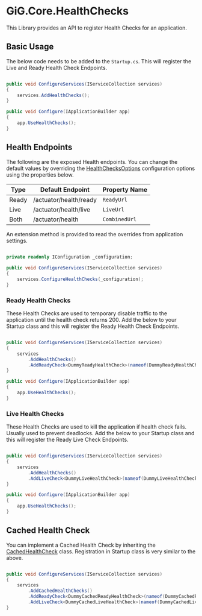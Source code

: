 # GiG.Core.HealthChecks

This Library provides an API to register Health Checks for an application.


## Basic Usage

The below code needs to be added to the `Startup.cs`. This will register the Live and Ready Health Check Endpoints.

```csharp

public void ConfigureServices(IServiceCollection services)
{
    services.AddHealthChecks();
}

public void Configure(IApplicationBuilder app)
{
    app.UseHealthChecks();
}

```

## Health Endpoints

The following are the exposed Health endpoints.  You can change the default values by overriding the [HealthChecksOptions](../src/GiG.Core.HealthChecks.Abstractions/HealthChecksOptions.cs) configuration options using the properties below.

| Type  | Default Endpoint       | Property Name |
|-------|------------------------|---------------|
| Ready | /actuator/health/ready | `ReadyUrl`    |
| Live  | /actuator/health/live  | `LiveUrl`     |
| Both  | /actuator/health       | `CombinedUrl` |

An extension method is provided to read the overrides from application settings.

```csharp

private readonly IConfiguration _configuration;
	
public void ConfigureServices(IServiceCollection services)
{
    services.ConfigureHealthChecks(_configuration);
}

```

### Ready Health Checks

These Health Checks are used to temporary disable traffic to the application until the health check returns 200. Add the below to your Startup class and this will register the Ready Health Check Endpoints.

```csharp

public void ConfigureServices(IServiceCollection services)
{
    services
        .AddHealthChecks()
        .AddReadyCheck<DummyReadyHealthCheck>(nameof(DummyReadyHealthCheck));
}

public void Configure(IApplicationBuilder app)
{
    app.UseHealthChecks();
}

```

### Live Health Checks

These Health Checks are used to kill the application if health check fails.  Usually used to prevent deadlocks.  Add the below to your Startup class and this will register the Ready Live Check Endpoints.

```csharp

public void ConfigureServices(IServiceCollection services)
{
    services
	    .AddHealthChecks()
	    .AddLiveCheck<DummyLiveHealthCheck>(nameof(DummyLiveHealthCheck));
}

public void Configure(IApplicationBuilder app)
{
    app.UseHealthChecks();
}

```

## Cached Health Check

You can implement a Cached Health Check by inheriting the [CachedHealthCheck](../src/GiG.Core.HealthChecks.Abstractions/CachedHealthCheck.cs) class.  Registration in Startup class is very similar to the above.

```csharp

public void ConfigureServices(IServiceCollection services)
{
    services
	    .AddCachedHealthChecks()
	    .AddReadyCheck<DummyCachedReadyHealthCheck>(nameof(DummyCachedReadyHealthCheck))
	    .AddLiveCheck<DummyCachedLiveHealthCheck>(nameof(DummyCachedLiveHealthCheck));
}

```